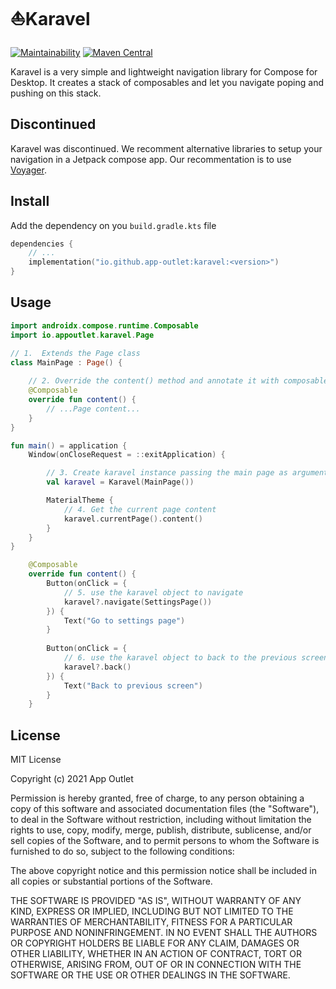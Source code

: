 # ⛵️Karavel

[![Maintainability](https://api.codeclimate.com/v1/badges/ea792fdab9ab8344cb1c/maintainability)](https://codeclimate.com/github/app-outlet/karavel/maintainability)
[![Maven Central](https://img.shields.io/maven-central/v/io.github.app-outlet/karavel.svg?label=Maven%20Central)](https://search.maven.org/search?q=g:%22io.github.app-outlet%22%20AND%20a:%22karavel%22)

Karavel is a very simple and lightweight navigation library for Compose for Desktop. It creates a stack of composables and let you navigate poping and pushing on this stack. 

## Discontinued
Karavel was discontinued. We recomment alternative libraries to setup your navigation in a Jetpack compose app. Our recommentation is to use [Voyager](https://voyager.adriel.cafe/).

## Install
Add the dependency on you `build.gradle.kts` file
```kotlin
dependencies {
    // ...
    implementation("io.github.app-outlet:karavel:<version>")
}
```

## Usage
```kotlin
import androidx.compose.runtime.Composable
import io.appoutlet.karavel.Page

// 1.  Extends the Page class
class MainPage : Page() {
    
    // 2. Override the content() method and annotate it with composable
    @Composable
    override fun content() {
        // ...Page content...
    }
}
```

```kotlin
fun main() = application {
    Window(onCloseRequest = ::exitApplication) {

        // 3. Create karavel instance passing the main page as argument
        val karavel = Karavel(MainPage())

        MaterialTheme {
            // 4. Get the current page content
            karavel.currentPage().content()
        }
    }
}
```

```kotlin
    @Composable
    override fun content() {
        Button(onClick = {
            // 5. use the karavel object to navigate
            karavel?.navigate(SettingsPage())
        }) {
            Text("Go to settings page")
        }
        
        Button(onClick = {
            // 6. use the karavel object to back to the previous screen
            karavel?.back()
        }) {
            Text("Back to previous screen")
        }
    }
```

## License

MIT License

Copyright (c) 2021 App Outlet

Permission is hereby granted, free of charge, to any person obtaining a copy
of this software and associated documentation files (the "Software"), to deal
in the Software without restriction, including without limitation the rights
to use, copy, modify, merge, publish, distribute, sublicense, and/or sell
copies of the Software, and to permit persons to whom the Software is
furnished to do so, subject to the following conditions:

The above copyright notice and this permission notice shall be included in all
copies or substantial portions of the Software.

THE SOFTWARE IS PROVIDED "AS IS", WITHOUT WARRANTY OF ANY KIND, EXPRESS OR
IMPLIED, INCLUDING BUT NOT LIMITED TO THE WARRANTIES OF MERCHANTABILITY,
FITNESS FOR A PARTICULAR PURPOSE AND NONINFRINGEMENT. IN NO EVENT SHALL THE
AUTHORS OR COPYRIGHT HOLDERS BE LIABLE FOR ANY CLAIM, DAMAGES OR OTHER
LIABILITY, WHETHER IN AN ACTION OF CONTRACT, TORT OR OTHERWISE, ARISING FROM,
OUT OF OR IN CONNECTION WITH THE SOFTWARE OR THE USE OR OTHER DEALINGS IN THE
SOFTWARE.
